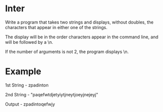 # Inter

Write a program that takes two strings and displays, without doubles, the
characters that appear in either one of the strings.

The display will be in the order characters appear in the command line, and
will be followed by a \n.

If the number of arguments is not 2, the program displays \n.

# Example

1st String - zpadinton

2nd String - "paqefwtdjetyiytjneytjoeyjnejeyj" 

Output - zpadintoqefwjy
